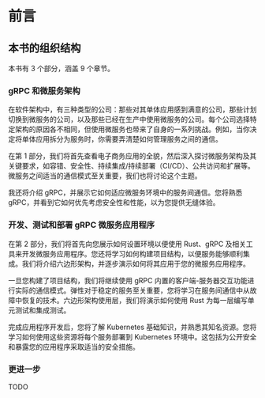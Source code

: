 # 前言

## 本书的组织结构

本书有 3 个部分，涵盖 9 个章节。

### gRPC 和微服务架构

在软件架构中，有三种类型的公司：那些对其单体应用感到满意的公司，那些计划切换到微服务的公司，以及那些已经在生产中使用微服务的公司。每个公司选择特定架构的原因各不相同，但使用微服务也带来了自身的一系列挑战。例如，当你决定将单体应用拆分为服务时，你需要弄清楚如何管理服务之间的通信。

在第 1 部分，我们将首先查看电子商务应用的全貌，然后深入探讨微服务架构及其关键要求，如容错、安全性、持续集成/持续部署（CI/CD）、公共访问和扩展等。微服务之间适当的通信模式至关重要，我们也将讨论这个主题。

我还将介绍 gRPC，并展示它如何适应微服务环境中的服务间通信。您将熟悉 gRPC，并看到它如何优先考虑安全性和性能，以为您提供无缝体验。

### 开发、测试和部署 gRPC 微服务应用程序

在第 2 部分，我们将首先向您展示如何设置环境以便使用 Rust、gRPC 及相关工具来开发微服务应用程序。您还将学习如何构建项目结构，以便服务能够顺利集成。我们将介绍六边形架构，并逐步演示如何将其应用于您的微服务应用程序。

一旦您构建了项目结构，我们将继续使用 gRPC 内置的客户端-服务器交互功能进行实际的通信模式。弹性对于稳定的服务至关重要，您将学习在服务间通信中从故障中恢复的技术。六边形架构使用层，我们将演示如何使用 Rust 为每一层编写单元测试和集成测试。

完成应用程序开发后，您将了解 Kubernetes 基础知识，并熟悉其知名资源。您将学习如何使用这些资源将每个服务部署到 Kubernetes 环境中。这包括为公开安全和暴露您的应用程序采取适当的安全措施。

### 更进一步

TODO
